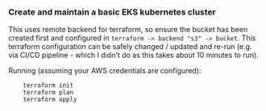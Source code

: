 ### Create and maintain a basic EKS kubernetes cluster

This uses remote backend for terraform, so ensure the bucket has been created first and configured in `terraform -> backend "s3" -> bucket`. This terraform configuration can be safely changed / updated and re-run (e.g. via CI/CD pipeline - which I didn't do as this takes about 10 minutes to run).

Running (assuming your AWS credentials are configured):
```
    terraform init
    terraform plan
    terraform apply
```
